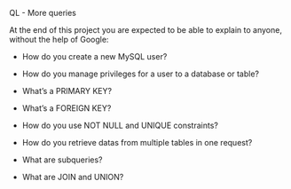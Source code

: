 QL - More queries

At the end of this project you are expected to be able to explain to anyone, without the help of Google:

* How do you create a new MySQL user?

* How do you manage privileges for a user to a database or table?

* What’s a PRIMARY KEY?

* What’s a FOREIGN KEY?

* How do you use NOT NULL and UNIQUE constraints?

* How do you retrieve datas from multiple tables in one request?

* What are subqueries?

* What are JOIN and UNION?

